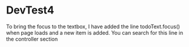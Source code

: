 # DevTest4

To bring the focus to the textbox, I have added the line todoText.focus() when page loads and a new item is added. You can search for this line in the controller section
